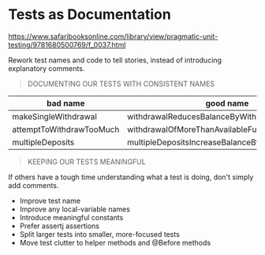 # Tests as Documentation

https://www.safaribooksonline.com/library/view/pragmatic-unit-testing/9781680500769/f_0037.html

Rework test names and code to tell stories, instead of introducing explanatory comments.

> DOCUMENTING OUR TESTS WITH CONSISTENT NAMES

| bad name | good name  |
|----------|------------|
| makeSingleWithdrawal     | withdrawalReducesBalanceByWithdrawnAmount        |
| attemptToWithdrawTooMuch | withdrawalOfMoreThanAvailableFundsGeneratesError |
| multipleDeposits         | multipleDepositsIncreaseBalanceBySumOfDeposits   |

> KEEPING OUR TESTS MEANINGFUL

If others have a tough time understanding what a test is doing, don't simply add comments.

- Improve test name
- Improve any local-variable names
- Introduce meaningful constants
- Prefer assertj assertions
- Split larger tests into smaller, more-focused tests
- Move test clutter to helper methods and @Before methods 
